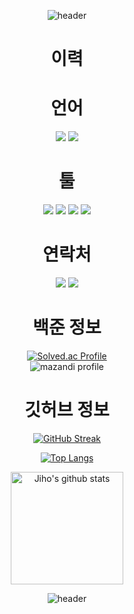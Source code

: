 <div align="center">

![header](https://capsule-render.vercel.app/api?type=waving&height=250&color=%20666161&text=Welcome&section=header&fontSize=60&fontColor=918c8c&rotate=0&desc=My%20Github%20Profile&descAlign=62&descAlignY=55&descSize=30&fontAlignY=40)

# 이력

# 언어
<img src="https://img.shields.io/badge/C%23-239120?style=for-the-badge&logo=c-sharp&logoColor=white"/>

<img src="https://img.shields.io/badge/C%2B%2B-00599C?style=for-the-badge&logo=c%2B%2B&logoColor=white"/>

# 툴

<img src="https://img.shields.io/badge/Visual%20Studio-5C2D91?style=for-the-badge&logo=VisualStudio&logoColor=white"/>

<img src="https://img.shields.io/badge/Visual%20Studio%20Code-007ACC?style=for-the-badge&logo=VisualStudioCode&logoColor=black%22%3E"/>

<img src="https://img.shields.io/badge/Rider-000000?style=for-the-badge&logo=Rider&logoColor=white"/>

<img src="https://img.shields.io/badge/Unity-100000?style=for-the-badge&logo=unity&logoColor=white"/>

# 연락처
<img src="https://img.shields.io/badge/jiho0995-5865F2?style=for-the-badge&logo=Discord&logoColor=white"/></a>
<a href="https://www.instagram.com/jih0_08" target="_blank"><img src="https://img.shields.io/badge/Instagram-E4405F?style=for-the-badge&logo=Instagram&logoColor=white"/></a>

# 백준 정보
[![Solved.ac Profile](http://mazassumnida.wtf/api/v2/generate_badge?boj=cogito08)](https://solved.ac/cogito08/)<br>
![mazandi profile](http://mazandi.herokuapp.com/api?handle={handle}&theme=dark)

# 깃허브 정보
<a href="https://git.io/streak-stats"><img src="https://streak-stats.demolab.com?user=jiho08&theme=dark&locale=ko" alt="GitHub Streak" /></a>

[![Top Langs](https://github-readme-stats.vercel.app/api/top-langs/?username=jiho08&theme=dracula&layout=compact)](https://github.com/anuraghazra/github-readme-stats)

<a href="https://github.com/jiho08"><img align="center" style="height:180px" src="https://github-readme-stats.vercel.app/api?username=jiho08&show_icons=true&include_all_commits=true&theme=dracula&hide_border=true" alt="Jiho's github stats" /></a><br>

![header](https://capsule-render.vercel.app/api?type=waving&height=250&color=%20666161&&section=footer)
